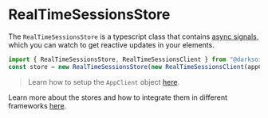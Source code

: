 # RealTimeSessionsStore

The `RealTimeSessionsStore` is a typescript class that contains [async signals](https://www.npmjs.com/package/async-signals), which you can watch to get reactive updates in your elements.

```js
import { RealTimeSessionsStore, RealTimeSessionsClient } from "@darksoil-studio/real-time-sessions-zome";
const store = new RealTimeSessionsStore(new RealTimeSessionsClient(appClient, 'my-role-name'));
```

> Learn how to setup the `AppClient` object [here](https://www.npmjs.com/package/@holochain/client).

Learn more about the stores and how to integrate them in different frameworks [here](https://darksoil.studio/tnesh-stack).
